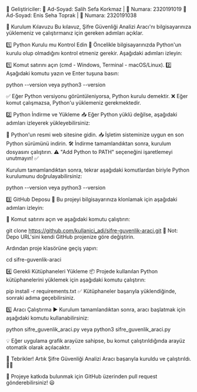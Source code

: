 👥 Geliştiriciler:
📌 Ad-Soyad: Salih Sefa Korkmaz | 📌 Numara: 2320191019
📌 Ad-Soyad: Enis Seha Toprak | 📌 Numara: 2320191038

🚀 Kurulum Kılavuzu
Bu kılavuz, Şifre Güvenliği Analizi Aracı'nı bilgisayarınıza yüklemeniz ve çalıştırmanız için gereken adımları açıklar.

1️⃣ Python Kurulu mu Kontrol Edin 🐍
Öncelikle bilgisayarınızda Python'un kurulu olup olmadığını kontrol etmeniz gerekir. Aşağıdaki adımları izleyin:

1️⃣ Komut satırını açın (cmd - Windows, Terminal - macOS/Linux).
2️⃣ Aşağıdaki komutu yazın ve Enter tuşuna basın:


python --version
veya
python3 --version

✅ Eğer Python versiyonu görüntüleniyorsa, Python kurulu demektir.
❌ Eğer komut çalışmazsa, Python'u yüklemeniz gerekmektedir.

2️⃣ Python İndirme ve Yükleme 📥
Eğer Python yüklü değilse, aşağıdaki adımları izleyerek yükleyebilirsiniz:

🔗 Python'un resmi web sitesine gidin.
📥 İşletim sisteminize uygun en son Python sürümünü indirin.
🛠 İndirme tamamlandıktan sonra, kurulum dosyasını çalıştırın.
⚠ "Add Python to PATH" seçeneğini işaretlemeyi unutmayın! ✅

Kurulum tamamlandıktan sonra, tekrar aşağıdaki komutlardan biriyle Python kurulumunu doğrulayabilirsiniz:


python --version
veya
python3 --version

3️⃣ GitHub Deposu 📂
Bu projeyi bilgisayarınıza klonlamak için aşağıdaki adımları izleyin:

📌 Komut satırını açın ve aşağıdaki komutu çalıştırın:

git clone https://github.com/kullanici_adi/sifre-guvenlik-araci.git
📝 Not: Depo URL'sini kendi GitHub projenize göre değiştirin.

Ardından proje klasörüne geçiş yapın:


cd sifre-guvenlik-araci

4️⃣ Gerekli Kütüphaneleri Yükleme 📦
Projede kullanılan Python kütüphanelerini yüklemek için aşağıdaki komutu çalıştırın:


pip install -r requirements.txt
✅ Kütüphaneler başarıyla yüklendiğinde, sonraki adıma geçebilirsiniz.

5️⃣ Aracı Çalıştırma ▶️
Kurulum tamamlandıktan sonra, aracı başlatmak için aşağıdaki komutu kullanabilirsiniz:


python sifre_guvenlik_araci.py
veya
python3 sifre_guvenlik_araci.py

💡 Eğer uygulama grafik arayüze sahipse, bu komut çalıştırıldığında arayüz otomatik olarak açılacaktır.

🎉 Tebrikler! Artık Şifre Güvenliği Analizi Aracı başarıyla kuruldu ve çalıştırıldı. 🔐🚀

🔗 Projeye katkıda bulunmak için GitHub üzerinden pull request gönderebilirsiniz! 😃

